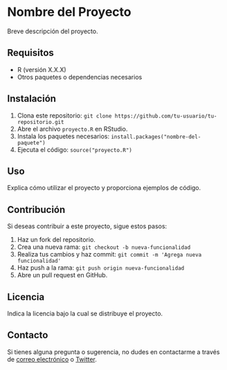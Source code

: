 # Nombre del Proyecto

Breve descripción del proyecto.

## Requisitos

- R (versión X.X.X)
- Otros paquetes o dependencias necesarios

## Instalación

1. Clona este repositorio: `git clone https://github.com/tu-usuario/tu-repositorio.git`
2. Abre el archivo `proyecto.R` en RStudio.
3. Instala los paquetes necesarios: `install.packages("nombre-del-paquete")`
4. Ejecuta el código: `source("proyecto.R")`

## Uso

Explica cómo utilizar el proyecto y proporciona ejemplos de código.

## Contribución

Si deseas contribuir a este proyecto, sigue estos pasos:

1. Haz un fork del repositorio.
2. Crea una nueva rama: `git checkout -b nueva-funcionalidad`
3. Realiza tus cambios y haz commit: `git commit -m 'Agrega nueva funcionalidad'`
4. Haz push a la rama: `git push origin nueva-funcionalidad`
5. Abre un pull request en GitHub.

## Licencia

Indica la licencia bajo la cual se distribuye el proyecto.

## Contacto

Si tienes alguna pregunta o sugerencia, no dudes en contactarme a través de [correo electrónico](anllacarpro@gmail.com) o [Twitter](https://twitter.com/tu-usuario).
